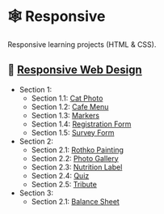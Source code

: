 # 🕸 Responsive

Responsive learning projects (HTML & CSS).

## 🗿 [Responsive Web Design](https://www.freecodecamp.org/learn/2022/responsive-web-design)

- Section 1:
  - Section 1.1: [Cat Photo](https://github.com/skuzow/learn/tree/master/front/responsive/00-cat-photo)
  - Section 1.2: [Cafe Menu](https://github.com/skuzow/learn/tree/master/front/responsive/01-cafe-menu)
  - Section 1.3: [Markers](https://github.com/skuzow/learn/tree/master/front/responsive/02-markers)
  - Section 1.4: [Registration Form](https://github.com/skuzow/learn/tree/master/front/responsive/03-registration-form)
  - Section 1.5: [Survey Form](https://github.com/skuzow/learn/tree/master/front/responsive/04-survey-form)
- Section 2:
  - Section 2.1: [Rothko Painting](https://github.com/skuzow/learn/tree/master/front/responsive/05-rothko-painting)
  - Section 2.2: [Photo Gallery](https://github.com/skuzow/learn/tree/master/front/responsive/06-photo-gallery)
  - Section 2.3: [Nutrition Label](https://github.com/skuzow/learn/tree/master/front/responsive/07-nutrition-label)
  - Section 2.4: [Quiz](https://github.com/skuzow/learn/tree/master/front/responsive/08-quiz)
  - Section 2.5: [Tribute](https://github.com/skuzow/learn/tree/master/front/responsive/09-tribute)
- Section 3:
  - Section 2.1: [Balance Sheet](https://github.com/skuzow/learn/tree/master/front/responsive/10-balance-sheet)
